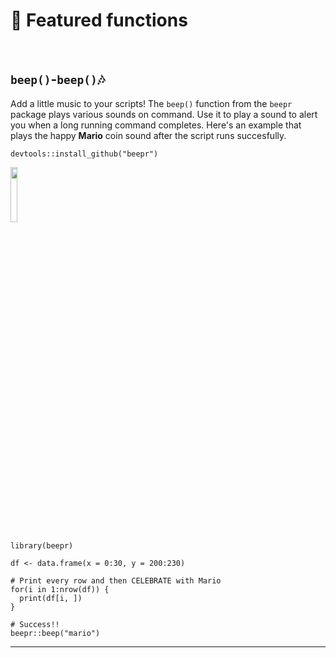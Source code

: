 # :hatching_chick: Featured functions


<br>

## `beep()`-`beep()`:notes: 

Add a little music to your scripts! The `beep()` function from the `beepr` package plays various sounds on command. 
Use it to play a sound to alert you when a long running command completes. 
Here's an example that plays the happy __Mario__ coin sound after the script runs succesfully. 

```{r}
devtools::install_github("beepr")
```

<img src="images/mario.ico" width="15%" />

  
```{r}
library(beepr)

df <- data.frame(x = 0:30, y = 200:230)

# Print every row and then CELEBRATE with Mario
for(i in 1:nrow(df)) {
  print(df[i, ])
}

# Success!!
beepr::beep("mario")

```

---  


## 
